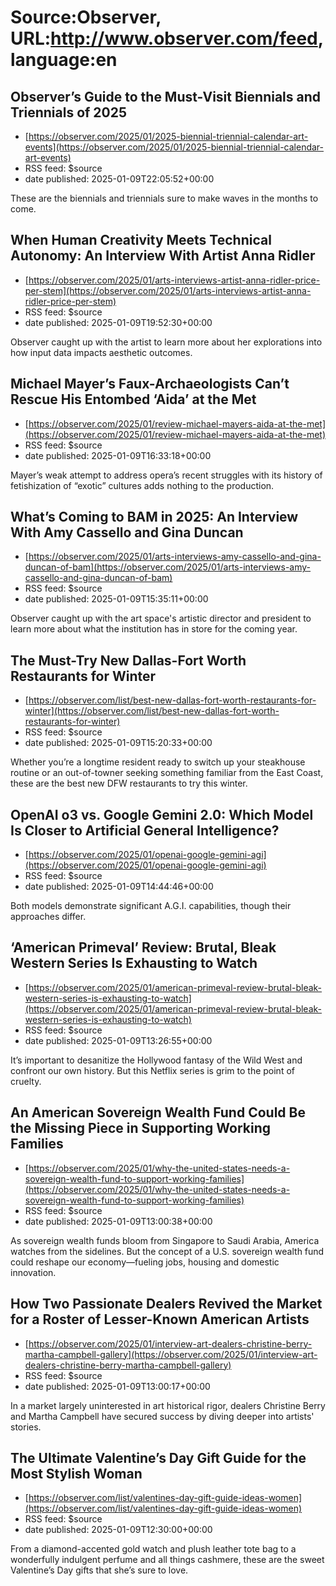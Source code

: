 # Source:Observer, URL:http://www.observer.com/feed, language:en

## Observer’s Guide to the Must-Visit Biennials and Triennials of 2025
 - [https://observer.com/2025/01/2025-biennial-triennial-calendar-art-events](https://observer.com/2025/01/2025-biennial-triennial-calendar-art-events)
 - RSS feed: $source
 - date published: 2025-01-09T22:05:52+00:00

These are the biennials and triennials sure to make waves in the months to come.

## When Human Creativity Meets Technical Autonomy: An Interview With Artist Anna Ridler
 - [https://observer.com/2025/01/arts-interviews-artist-anna-ridler-price-per-stem](https://observer.com/2025/01/arts-interviews-artist-anna-ridler-price-per-stem)
 - RSS feed: $source
 - date published: 2025-01-09T19:52:30+00:00

Observer caught up with the artist to learn more about her explorations into how input data impacts aesthetic outcomes.

## Michael Mayer’s Faux-Archaeologists Can’t Rescue His Entombed ‘Aida’ at the Met
 - [https://observer.com/2025/01/review-michael-mayers-aida-at-the-met](https://observer.com/2025/01/review-michael-mayers-aida-at-the-met)
 - RSS feed: $source
 - date published: 2025-01-09T16:33:18+00:00

Mayer’s weak attempt to address opera’s recent struggles with its history of fetishization of “exotic” cultures adds nothing to the production.

## What’s Coming to BAM in 2025: An Interview With Amy Cassello and Gina Duncan
 - [https://observer.com/2025/01/arts-interviews-amy-cassello-and-gina-duncan-of-bam](https://observer.com/2025/01/arts-interviews-amy-cassello-and-gina-duncan-of-bam)
 - RSS feed: $source
 - date published: 2025-01-09T15:35:11+00:00

Observer caught up with the art space's artistic director and president to learn more about what the institution has in store for the coming year.

## The Must-Try New Dallas-Fort Worth Restaurants for Winter
 - [https://observer.com/list/best-new-dallas-fort-worth-restaurants-for-winter](https://observer.com/list/best-new-dallas-fort-worth-restaurants-for-winter)
 - RSS feed: $source
 - date published: 2025-01-09T15:20:33+00:00

Whether you’re a longtime resident ready to switch up your steakhouse routine or an out-of-towner seeking something familiar from the East Coast, these are the best new DFW restaurants to try this winter.

## OpenAI o3 vs. Google Gemini 2.0: Which Model Is Closer to Artificial General Intelligence?
 - [https://observer.com/2025/01/openai-google-gemini-agi](https://observer.com/2025/01/openai-google-gemini-agi)
 - RSS feed: $source
 - date published: 2025-01-09T14:44:46+00:00

Both models demonstrate significant A.G.I. capabilities, though their approaches differ.

## ‘American Primeval’ Review: Brutal, Bleak Western Series Is Exhausting to Watch
 - [https://observer.com/2025/01/american-primeval-review-brutal-bleak-western-series-is-exhausting-to-watch](https://observer.com/2025/01/american-primeval-review-brutal-bleak-western-series-is-exhausting-to-watch)
 - RSS feed: $source
 - date published: 2025-01-09T13:26:55+00:00

It’s important to desanitize the Hollywood fantasy of the Wild West and confront our own history. But this Netflix series is grim to the point of cruelty.

## An American Sovereign Wealth Fund Could Be the Missing Piece in Supporting Working Families
 - [https://observer.com/2025/01/why-the-united-states-needs-a-sovereign-wealth-fund-to-support-working-families](https://observer.com/2025/01/why-the-united-states-needs-a-sovereign-wealth-fund-to-support-working-families)
 - RSS feed: $source
 - date published: 2025-01-09T13:00:38+00:00

As sovereign wealth funds bloom from Singapore to Saudi Arabia, America watches from the sidelines. But the concept of a U.S. sovereign wealth fund could reshape our economy—fueling jobs, housing and domestic innovation.

## How Two Passionate Dealers Revived the Market for a Roster of Lesser-Known American Artists
 - [https://observer.com/2025/01/interview-art-dealers-christine-berry-martha-campbell-gallery](https://observer.com/2025/01/interview-art-dealers-christine-berry-martha-campbell-gallery)
 - RSS feed: $source
 - date published: 2025-01-09T13:00:17+00:00

In a market largely uninterested in art historical rigor, dealers Christine Berry and Martha Campbell have secured success by diving deeper into artists' stories.

## The Ultimate Valentine’s Day Gift Guide for the Most Stylish Woman
 - [https://observer.com/list/valentines-day-gift-guide-ideas-women](https://observer.com/list/valentines-day-gift-guide-ideas-women)
 - RSS feed: $source
 - date published: 2025-01-09T12:30:00+00:00

From a diamond-accented gold watch and plush leather tote bag to a wonderfully indulgent perfume and all things cashmere, these are the sweet Valentine’s Day gifts that she’s sure to love.

